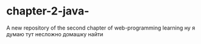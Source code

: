 # chapter-2-java-
A new repository of the second chapter of web-programming learning
ну я думаю тут несложно домашку найти
